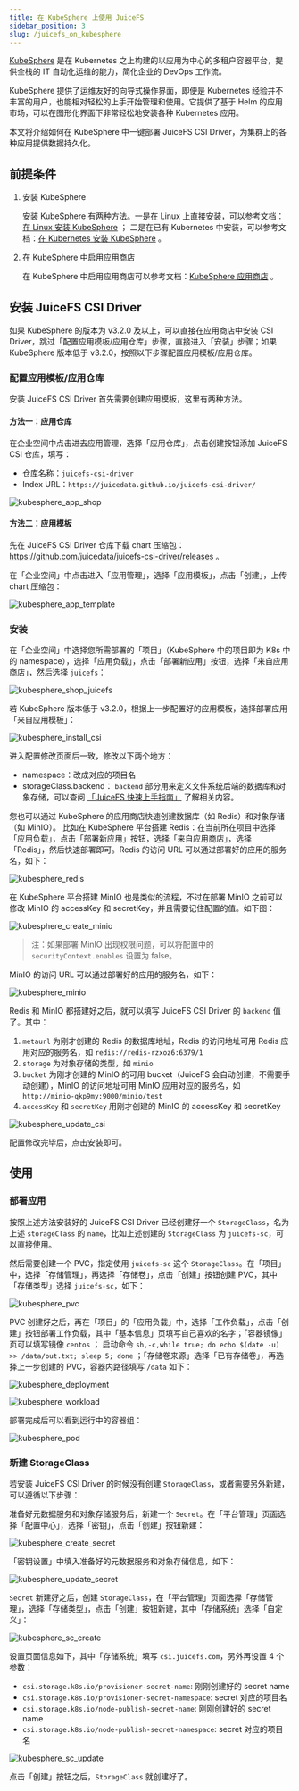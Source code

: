 ```yaml
---
title: 在 KubeSphere 上使用 JuiceFS
sidebar_position: 3
slug: /juicefs_on_kubesphere
---
```


[KubeSphere](https://kubesphere.com.cn) 是在 Kubernetes 之上构建的以应用为中心的多租户容器平台，提供全栈的 IT 自动化运维的能力，简化企业的 DevOps 工作流。

KubeSphere 提供了运维友好的向导式操作界面，即便是 Kubernetes 经验并不丰富的用户，也能相对轻松的上手开始管理和使用。它提供了基于 Helm 的应用市场，可以在图形化界面下非常轻松地安装各种 Kubernetes 应用。

本文将介绍如何在 KubeSphere 中一键部署 JuiceFS CSI Driver，为集群上的各种应用提供数据持久化。

## 前提条件

1. 安装 KubeSphere

   安装 KubeSphere 有两种方法。一是在 Linux 上直接安装，可以参考文档：[在 Linux 安装 KubeSphere](https://kubesphere.com.cn/docs/quick-start/all-in-one-on-linux) ；
二是在已有 Kubernetes 中安装，可以参考文档：[在 Kubernetes 安装 KubeSphere](https://kubesphere.com.cn/docs/quick-start/minimal-kubesphere-on-k8s) 。

2. 在 KubeSphere 中启用应用商店

   在 KubeSphere 中启用应用商店可以参考文档：[KubeSphere 应用商店](https://kubesphere.com.cn/docs/pluggable-components/app-store) 。

## 安装 JuiceFS CSI Driver

如果 KubeSphere 的版本为 v3.2.0 及以上，可以直接在应用商店中安装 CSI Driver，跳过「配置应用模板/应用仓库」步骤，直接进入「安装」步骤；如果 KubeSphere 版本低于 v3.2.0，按照以下步骤配置应用模板/应用仓库。

### 配置应用模板/应用仓库

安装 JuiceFS CSI Driver 首先需要创建应用模板，这里有两种方法。

#### 方法一：应用仓库

在企业空间中点击进去应用管理，选择「应用仓库」，点击创建按钮添加 JuiceFS CSI 仓库，填写：

- 仓库名称：`juicefs-csi-driver`
- Index URL：`https://juicedata.github.io/juicefs-csi-driver/`

![kubesphere_app_shop](../images/kubesphere_app_shop.png)

#### 方法二：应用模板

先在 JuiceFS CSI Driver 仓库下载 chart 压缩包：<https://github.com/juicedata/juicefs-csi-driver/releases> 。

在「企业空间」中点击进入「应用管理」，选择「应用模板」，点击「创建」，上传 chart 压缩包：

![kubesphere_app_template](../images/kubesphere_app_template.png)

### 安装

在「企业空间」中选择您所需部署的「项目」（KubeSphere 中的项目即为 K8s 中的 namespace），选择「应用负载」，点击「部署新应用」按钮，选择「来自应用商店」，然后选择 `juicefs`：

![kubesphere_shop_juicefs](../images/kubesphere_shop_juicefs.jpg)

若 KubeSphere 版本低于 v3.2.0，根据上一步配置好的应用模板，选择部署应用「来自应用模板」：

![kubesphere_install_csi](../images/kubesphere_install_csi.png)

进入配置修改页面后一致，修改以下两个地方：

- namespace：改成对应的项目名
- storageClass.backend：
  `backend` 部分用来定义文件系统后端的数据库和对象存储，可以查阅 [「JuiceFS 快速上手指南」](../getting-started/README.md) 了解相关内容。

您也可以通过 KubeSphere 的应用商店快速创建数据库（如 Redis）和对象存储（如 MinIO）。
比如在 KubeSphere 平台搭建 Redis：在当前所在项目中选择「应用负载」，点击「部署新应用」按钮，选择「来自应用商店」，选择「Redis」，然后快速部署即可。Redis 的访问 URL 可以通过部署好的应用的服务名，如下：

![kubesphere_redis](../images/kubesphere_redis.png)

在 KubeSphere 平台搭建 MinIO 也是类似的流程，不过在部署 MinIO 之前可以修改 MinIO 的 accessKey 和 secretKey，并且需要记住配置的值。如下图：

![kubesphere_create_minio](../images/kubesphere_create_minio.png)

> 注：如果部署 MinIO 出现权限问题，可以将配置中的 `securityContext.enables` 设置为 false。

MinIO 的访问 URL 可以通过部署好的应用的服务名，如下：

![kubesphere_minio](../images/kubesphere_minio.png)

Redis 和 MinIO 都搭建好之后，就可以填写 JuiceFS CSI Driver 的 `backend` 值了。其中：

1. `metaurl` 为刚才创建的 Redis 的数据库地址，Redis 的访问地址可用 Redis 应用对应的服务名，如 `redis://redis-rzxoz6:6379/1`
2. `storage` 为对象存储的类型，如 `minio`
3. `bucket` 为刚才创建的 MinIO 的可用 bucket（JuiceFS 会自动创建，不需要手动创建），MinIO 的访问地址可用 MinIO 应用对应的服务名，如 `http://minio-qkp9my:9000/minio/test`
4. `accessKey` 和 `secretKey` 用刚才创建的 MinIO 的 accessKey 和 secretKey

![kubesphere_update_csi](../images/kubesphere_update_csi.png)

配置修改完毕后，点击安装即可。

## 使用

### 部署应用

按照上述方法安装好的 JuiceFS CSI Driver 已经创建好一个 `StorageClass`，名为上述 `storageClass` 的 `name`，比如上述创建的 `StorageClass` 为 `juicefs-sc`，可以直接使用。

然后需要创建一个 PVC，指定使用 `juicefs-sc` 这个 `StorageClass`。在「项目」中，选择「存储管理」，再选择「存储卷」，点击「创建」按钮创建 PVC，其中「存储类型」选择 `juicefs-sc`，如下：

![kubesphere_pvc](../images/kubesphere_pvc.png)

PVC 创建好之后，再在「项目」的「应用负载」中，选择「工作负载」，点击「创建」按钮部署工作负载，其中「基本信息」页填写自己喜欢的名字；「容器镜像」页可以填写镜像 `centos` ；
启动命令 `sh,-c,while true; do echo $(date -u) >> /data/out.txt; sleep 5; done` ；「存储卷来源」选择「已有存储卷」，再选择上一步创建的 PVC，容器内路径填写 `/data` 如下：

![kubesphere_deployment](../images/kubesphere_deployment.png)

![kubesphere_workload](../images/kubesphere_workload.png)

部署完成后可以看到运行中的容器组：

![kubesphere_pod](../images/kubesphere_pod.png)

### 新建 StorageClass

若安装 JuiceFS CSI Driver 的时候没有创建 `StorageClass`，或者需要另外新建，可以遵循以下步骤：

准备好元数据服务和对象存储服务后，新建一个 `Secret`。在「平台管理」页面选择「配置中心」，选择「密钥」，点击「创建」按钮新建：

![kubesphere_create_secret](../images/kubesphere_create_secret.png)

「密钥设置」中填入准备好的元数据服务和对象存储信息，如下：

![kubesphere_update_secret](../images/kubesphere_update_secret.png)

`Secret` 新建好之后，创建 `StorageClass`，在「平台管理」页面选择「存储管理」，选择「存储类型」，点击「创建」按钮新建，其中「存储系统」选择「自定义」：

![kubesphere_sc_create](../images/kubesphere_sc_create.png)

设置页面信息如下，其中「存储系统」填写 `csi.juicefs.com`，另外再设置 4 个参数：

- `csi.storage.k8s.io/provisioner-secret-name`: 刚刚创建好的 secret name
- `csi.storage.k8s.io/provisioner-secret-namespace`: secret 对应的项目名
- `csi.storage.k8s.io/node-publish-secret-name`: 刚刚创建好的 secret name
- `csi.storage.k8s.io/node-publish-secret-namespace`: secret 对应的项目名

![kubesphere_sc_update](../images/kubesphere_sc_update.png)

点击「创建」按钮之后，`StorageClass` 就创建好了。
